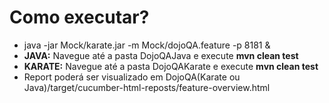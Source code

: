 <h1>Como executar?</h1>
<ul>
<li>java -jar Mock/karate.jar -m Mock/dojoQA.feature -p 8181 &</li>
<li><strong>JAVA:</strong> Navegue até a pasta DojoQAJava e execute <strong>mvn clean test</strong></li>
<li><strong>KARATE:</strong> Navegue até a pasta DojoQAKarate e execute <strong>mvn clean test</strong></li>
<li>Report poderá ser visualizado em DojoQA(Karate ou Java)/target/cucumber-html-reposts/feature-overview.html</li>
</ul>
